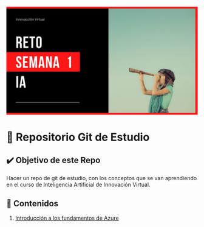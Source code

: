 
![Imágen Reto Semana 1](img/reto_s1.jpg)
# :notebook_with_decorative_cover: Repositorio Git de Estudio

## :heavy_check_mark: Objetivo de este Repo
Hacer un repo de git de estudio, con los conceptos
que se van aprendiendo en el curso de Inteligencia Artificial de Innovación Virtual. 

## :bookmark: Contenidos

1. [Introducción a los fundamentos de Azure](pages/intro_azure_fundamentals.md)
<!-- 2. [Conceptos Fundamentales](pages/discuss_azure_fundamental_concepts.md)
3. [Componentes Arquitectónicos Principales de Azure](pages/core_azure_architectural_componentes.md)
4. [Servicios de Análisis y Bases de Datos de Azure](pages/azure_db_analytics_services.md) -->